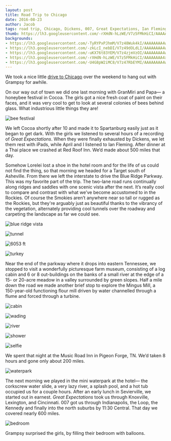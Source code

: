 ```yaml
---
layout: post
title: Road Trip to Chicago
date: 2016-08-23
author: Jacob
tags: road trip, Chicago, Dickens, 007, Great Expectations, Ian Fleming, Blue Ridge Parkway
thumb: https://lh3.googleusercontent.com/-rXHdN-hLzWE/V7z5FMkHiCI/AAAAAAAA4xU/wEwBymtQVLM/s640/blogger-image--658309022.jpg
backgrounds:
- https://lh3.googleusercontent.com/-TyRYPxPJhmM/V7z48Wuk4kI/AAAAAAAA4ww/11JXg_-HOzI/s640/blogger-image-724339662.jpg
- https://lh3.googleusercontent.com/-zkLcI_nebDI/V7z49dOLdLI/AAAAAAAA4w0/Ge4JNQPYt9I/s640/blogger-image--2100434180.jpg
- https://lh3.googleusercontent.com/-uKX76t83YEM/V7z4zjmVzOI/AAAAAAAA4wM/3cO5Xm0hnL4/s640/blogger-image--376252837.jpg
- https://lh3.googleusercontent.com/-rXHdN-hLzWE/V7z5FMkHiCI/AAAAAAAA4xU/wEwBymtQVLM/s640/blogger-image--658309022.jpg
- https://lh3.googleusercontent.com/-U4G8pW2iMC8/V7z47RbEYMI/AAAAAAAA4ws/M7Xdel3rfeI/s640/blogger-image-687768159.jpg
---
```


We took a nice little [drive to Chicago](https://www.trip30.com/shared/0e66f000-bf86-45ee-ae3c-f63e19fc0d49) over the weekend to hang out with Grampsy for awhile.  

On our way out of town we did one last morning with GranMiri and Papa— a honeybee festival in Cocoa.  The girls got a nice fresh coat of paint on their faces, and it was very cool to get to look at several colonies of bees behind glass.  What industrious little things they are!  

![bee festival](https://lh3.googleusercontent.com/-8zcqSCijuNo/V7z5GIwpCbI/AAAAAAAA4xY/Ud5oKB6ZOLM/s640/blogger-image--1419092841.jpg)

We left Cocoa shortly after 10 and made it to Spartanburg easily just as it began to get dark.  With the girls we listened to several hours of a recording of _Great Expectations_.  When they were finally exhausted by Dickens, we let them rest with iPads, while April and I listened to Ian Fleming.  After dinner at a Thai place we crashed at Red Roof Inn.   We’d made about 500 miles that day. 

Somehow Lorelei lost a shoe in the hotel room and for the life of us could not find the thing, so that morning we headed for a Target south of Asheville.  From there we left the interstate to drive the Blue Ridge Parkway.  This was my favorite part of the trip.  The two-lane road runs continually along ridges and saddles with one scenic vista after the next.  It’s really cool to compare and contrast with what we’ve become accustomed to in the Rockies.  Of course the Smokies aren’t anywhere near so tall or rugged as the Rockies, but they're arguably just as beautiful thanks to the vibrancy of the vegetation, alternately providing cool tunnels over the roadway and carpeting the landscape as far we could see.

![blue ridge vista](https://lh3.googleusercontent.com/-Q6khplOQ5cM/V7z42kxSmuI/AAAAAAAA4wY/QkIh_YMckeI/s640/blogger-image--950007922.jpg)

![tunnel](https://lh3.googleusercontent.com/-TyRYPxPJhmM/V7z48Wuk4kI/AAAAAAAA4ww/11JXg_-HOzI/s640/blogger-image-724339662.jpg)

![6053 ft](https://lh3.googleusercontent.com/-rgAJ1mFa2Mk/V7z40tam2fI/AAAAAAAA4wQ/9D_c-Whbau4/s640/blogger-image-654258297.jpg)

![turkey](https://lh3.googleusercontent.com/-r9VsFpK9XP8/V7z46SODShI/AAAAAAAA4wo/3dSGpBmhrIM/s640/blogger-image--2024271902.jpg)

Near the end of the parkway where it drops into eastern Tennessee, we stopped to visit a wonderfully picturesque farm museum, consisting of a log cabin and 6 or 8 out-buildings on the banks of a small river at the edge of a 15- or 20-acre meadow in a valley surrounded by green slopes.  Half a mile down the road we made another brief stop to explore the Mingus Mill, a 150-year-old functioning flour mill driven by water channelled through a flume and forced through a turbine. 

![cabin](https://lh3.googleusercontent.com/-zkLcI_nebDI/V7z49dOLdLI/AAAAAAAA4w0/Ge4JNQPYt9I/s640/blogger-image--2100434180.jpg)

![wading](https://lh3.googleusercontent.com/-uKX76t83YEM/V7z4zjmVzOI/AAAAAAAA4wM/3cO5Xm0hnL4/s640/blogger-image--376252837.jpg)

![river](https://lh3.googleusercontent.com/-A3zfgzbjKwc/V7z5ADQdtCI/AAAAAAAA4xA/ssyS1_3ujVA/s640/blogger-image-714233127.jpg)

![shower](https://lh3.googleusercontent.com/-U4G8pW2iMC8/V7z47RbEYMI/AAAAAAAA4ws/M7Xdel3rfeI/s640/blogger-image-687768159.jpg)

![selfie](https://lh3.googleusercontent.com/-rXHdN-hLzWE/V7z5FMkHiCI/AAAAAAAA4xU/wEwBymtQVLM/s640/blogger-image--658309022.jpg)

We spent that night at the Music Road Inn in Pigeon Forge, TN.  We’d taken 8 hours and gone only about 200 miles.

![waterpark](https://lh3.googleusercontent.com/-oW6xWGqDbhE/V7z45rS2isI/AAAAAAAA4wk/WQXD1dVC48A/s640/blogger-image-70505883.jpg)

The next morning we played in the mini waterpark at the hotel— the corkscrew water slide, a very lazy river, a splash pool, and a hot tub occupied us for a couple hours. After an early lunch in Sevierville, we started out in earnest. _Great Expectations_ took us through Knoxville, Lexington, and Cincinnati.  007 got us through Indianapolis, the Loop, the Kennedy and finally into the north suburbs by 11:30 Central.  That day we covered nearly 600 miles.

![bedroom](https://lh3.googleusercontent.com/-hU_ZStYH3gY/V7z44pQWMqI/AAAAAAAA4wg/VYgSaz11ZlQ/s640/blogger-image--593677048.jpg)

Grampsy surprised the girls, by filling their bedroom with balloons. 
